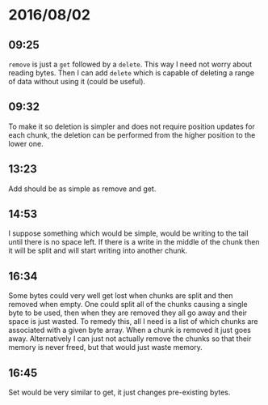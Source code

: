# 2016/08/02

## 09:25

`remove` is just a `get` followed by a `delete`. This way I need not worry
about reading bytes. Then I can add `delete` which is capable of deleting a
range of data without using it (could be useful).

## 09:32

To make it so deletion is simpler and does not require position updates for
each chunk, the deletion can be performed from the higher position to the
lower one.

## 13:23

Add should be as simple as remove and get.

## 14:53

I suppose something which would be simple, would be writing to the tail until
there is no space left. If there is a write in the middle of the chunk then it
will be split and will start writing into another chunk.

## 16:34

Some bytes could very well get lost when chunks are split and then removed
when empty. One could split all of the chunks causing a single byte to be
used, then when they are removed they all go away and their space is just
wasted. To remedy this, all I need is a list of which chunks are associated
with a given byte array. When a chunk is removed it just goes away.
Alternatively I can just not actually remove the chunks so that their memory
is never freed, but that would just waste memory.

## 16:45

Set would be very similar to get, it just changes pre-existing bytes.


